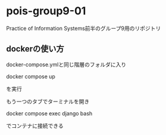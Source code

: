 # pois-group9-01
Practice of Information Systems前半のグループ9用のリポジトリ

## dockerの使い方
docker-compose.ymlと同じ階層のフォルダに入り

docker compose up

を実行

もう一つのタブでターミナルを開き

docker compose exec django bash

でコンテナに接続できる
